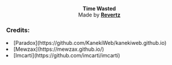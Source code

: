 <p align="center">
  <b>Time Wasted</b><br>
  Made by <b><a href="https://github.com/imrevertz">Revertz</a></b>
  <br>
</p>

### Credits:

<li>[Paradox](https://github.com/KanekiWeb/kanekiweb.github.io)
<li>[Mewzax](https://mewzax.github.io/)
<li>[Imcarti](https://github.com/imcarti/imcarti)
